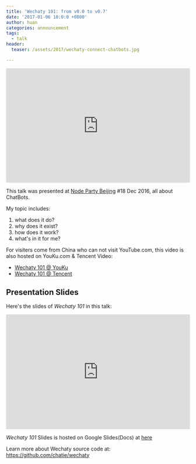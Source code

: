 ```yaml
---
title: 'Wechaty 101: from v0.0 to v0.7'
date: '2017-01-06 10:0:0 +0800'
author: huan
categories: announcement
tags:
  - talk
header:
  teaser: /assets/2017/wechaty-connect-chatbots.jpg

---
```

<div class="video-container" style="
    position: relative;
    padding-bottom:56.25%;
    padding-top:30px;
    height:0;
    overflow:hidden;
">
<iframe width="560" height="315" src="https://www.youtube.com/embed/39TteTtCkd4" frameborder="0" allowfullscreen="" style="
    position: absolute;
    top:0;
    left:0;
    width:100%;
    height:100%;
"></iframe></div>

This talk was presented at [Node Party Beijing](https://github.com/rockq-org/node-party) #18 Dec 2016, all about ChatBots.

My topic includes:

1. what does it do?
1. why does it exist?
1. how does it work?
1. what's in it for me?

>  

For visiters come from China who can not visit YouTube.com, this video is also hosted on YouKu.com & Tencent Video:

* [Wechaty 101 @ YouKu](http://v.youku.com/v_show/id_XMjQ3NjUxMjAwOA==.html)
* [Wechaty 101 @ Tencent](https://v.qq.com/x/page/l03679h2u9s.html)

<!--more-->

## Presentation Slides

Here's the slides of _Wechaty 101_ in this talk:

<div class="video-container" style="
    position: relative;
    padding-bottom:56.25%;
    padding-top:30px;
    height:0;
    overflow:hidden;
">
<iframe width="560" height="315" src="https://docs.google.com/presentation/d/13oUOIEnzdLWO6KZWztD_pMuu22AQ3SIMjk2wp8f-f18/embed?start=false&loop=false&delayms=3000" frameborder="0" allowfullscreen="" style="
    position: absolute;
    top:0;
    left:0;
    width:100%;
    height:100%;
"></iframe></div>

_Wechaty 101_ Slides is hosted on Google Slides(Docs) at [here](https://docs.google.com/presentation/d/13oUOIEnzdLWO6KZWztD_pMuu22AQ3SIMjk2wp8f-f18/edit?usp=sharing)

Learn more about Wechaty source code at: <https://github.com/chatie/wechaty>

